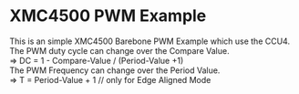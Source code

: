 # XMC4500 PWM Example
This is an simple XMC4500 Barebone PWM Example which use the CCU4.<br />
The PWM duty cycle can change over the Compare Value.<br />
    => DC = 1 - Compare-Value / (Period-Value +1)<br />
The PWM Frequency can change over the Period Value.<br />
    => T  = Period-Value + 1 // only for Edge Aligned Mode<br />


